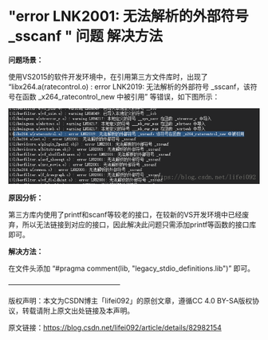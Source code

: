# "error LNK2001: 无法解析的外部符号 _sscanf " 问题 解决方法

**问题场景：**

使用VS2015的软件开发环境中，在引用第三方文件库时，出现了 “libx264.a(ratecontrol.o) : error LNK2019: 无法解析的外部符号 _sscanf，该符号在函数 _x264_ratecontrol_new 中被引用” 等错误，如下图所示：

![](./err/20181009144355559.png)

**原因分析：**

第三方库内使用了printf和scanf等较老的接口，在较新的VS开发环境中已经废弃，所以无法链接到对应的接口，因此解决此问题只需添加printf等函数的接口库即可。

**解决方法：**

在文件头添加 “#pragma comment(lib, "legacy_stdio_definitions.lib")” 即可。

————————————————

版权声明：本文为CSDN博主「lifei092」的原创文章，遵循CC 4.0 BY-SA版权协议，转载请附上原文出处链接及本声明。

原文链接：https://blog.csdn.net/lifei092/article/details/82982154